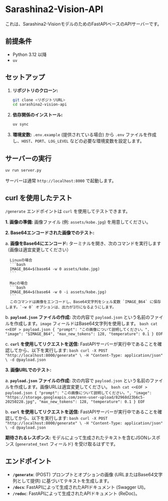 # Sarashina2-Vision-API

これは、Sarashina2-VisionモデルのためのFastAPIベースのAPIサーバーです。

## 前提条件

- Python 3.12 以降
- `uv`

## セットアップ

1.  **リポジトリのクローン:**
    ```bash
    git clone <リポジトリURL>
    cd sarashina2-vision-api
    ```

2.  **依存関係のインストール:**
    ```bash
    uv sync
    ```

3.  **環境変数:**
    `.env.example` (提供されている場合) から `.env` ファイルを作成し、`HOST`、`PORT`、`LOG_LEVEL` などの必要な環境変数を設定します。

## サーバーの実行

```bash
uv run server.py
```
サーバーは通常 `http://localhost:8000` で起動します。

## curl を使用したテスト

`/generate` エンドポイントは `curl` を使用してテストできます。

**1. 画像の準備:**
   画像ファイル (例: `assets/kobe.jpg`) を用意してください。

**2. Base64エンコードされた画像でのテスト:**

   a. **画像をBase64にエンコード:**
      ターミナルを開き、次のコマンドを実行します（画像は適宜変更してください）

      Linuxの場合
      ```bash
      IMAGE_B64=$(base64 -w 0 assets/kobe.jpg)
      ```

      Macの場合
      ```bash
      IMAGE_B64=$(base64 -w 0 -i assets/kobe.jpg)
      ```
      このコマンドは画像をエンコードし、Base64文字列をシェル変数 `IMAGE_B64` に保存します。`-w 0` オプションは、出力が1行になるようにします。

   b. **`payload.json` ファイルの作成:**
      次の内容で `payload.json` という名前のファイルを作成します。`image` フィールドはBase64文字列を使用します。
      ```bash
      cat <<EOF > payload.json
      {
        "prompt": "この画像について説明してください。",
        "image": "$IMAGE_B64",
        "max_new_tokens": 128,
        "temperature": 0.1
      }
      EOF
      ```

   c. **`curl` を使用してリクエストを送信:**
      FastAPIサーバーが実行中であることを確認してから、以下を実行します:
      ```bash
      curl -X POST "http://localhost:8000/generate" \
      -H "Content-Type: application/json" \
      -d @payload.json
      ```

**3. 画像URLでのテスト:**

   a. **`payload.json` ファイルの作成:**
      次の内容で `payload.json` という名前のファイルを作成します。画像URLは適宜変更してください。
      ```bash
      cat <<EOF > payload.json
      {
        "prompt": "この画像について説明してください。",
        "image": "https://storage.googleapis.com/zenn-user-upload/82968d23b6c5-20250228.jpg",
        "max_new_tokens": 128,
        "temperature": 0.1
      }
      EOF
      ```

   b. **`curl` を使用してリクエストを送信:**
      FastAPIサーバーが実行中であることを確認してから、以下を実行します:
      ```bash
      curl -X POST "http://localhost:8000/generate" \
      -H "Content-Type: application/json" \
      -d @payload.json
      ```

**期待されるレスポンス:**
モデルによって生成されたテキストを含むJSONレスポンス (`generated_text` フィールド) を受け取るはずです。

## エンドポイント

-   **`/generate`**: (POST) プロンプトとオプションの画像 (URLまたはBase64文字列として提供) に基づいてテキストを生成します。
-   **`/docs`**: FastAPIによって生成されたAPIドキュメント (Swagger UI)。
-   **`/redoc`**: FastAPIによって生成されたAPIドキュメント (ReDoc)。
